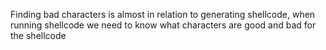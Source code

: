 Finding bad characters is almost in relation to generating shellcode, when running shellcode we need to know what characters are good and bad for the shellcode
